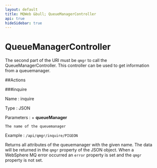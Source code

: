 ```yaml
---
layout: default
title: MQWeb &bull; QueueManagerController
api: true
hideSidebar: true
---
```

QueueManagerController
======================

The second part of the URI must be `qmgr` to call the QueueManagerController.
This controller can be used to get information from a queuemanager.

##Actions

###inquire

Name
: inquire

Type
: JSON

Parameters
: + **queueManager**

    The name of the queuemanager
    
Example
: `/api/qmgr/inquire/PIGEON`

<div style="clear:both"> </div>

Returns all attributes of the queuemanager with the given name. The data will
be returned in the `qmgr` property of the JSON object. When a
WebSphere MQ error occurred an `error` property is set and the `qmgr` 
property is not set.

